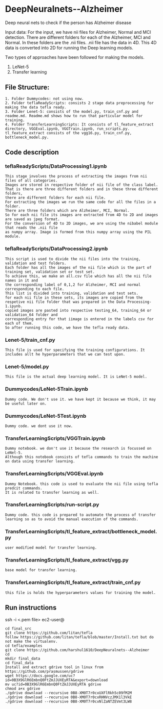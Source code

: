 # DeepNeuralnets--Alzheimer
Deep neural nets to check if the person has Alzheimer disease

Input data: For the input, we have nii files for Alzheimer, Normal and MCI detection. There are different folders for each of the Alzheimer, MCI and Normal. In these folders are the .nii files. .nii file has the data in 4D. This 4D data is converted into 2D for running the Deep learning models.

Two types of approaches have been followed for making the models. 
1. LeNet-5
2. Transfer learning

## File Structure:

```
1. Folder Dummycodes: not using now.
2. Folder teflaReadyScripts: consists 2 stage data preprocessing for making the data tefla ready.
3. Folder Lenet-5: consists of the model.py, train_cnf.py and readme.md. Readme.md shows how to run that particular model for  training.
4. Folder TransferLearningScripts: It consists of tl_feature_extract directory, VGGEval.ipynb, VGGTrain.ipynb, run_scripts.py.   tl_feature_extract consists of the vgg16.py, train_cnf.py, bottleneck_model.py.
```

## Code description
### teflaReadyScripts/DataProcessing1.ipynb
```
This stage involves the process of extracting the images from nii files of all categories.
Images are stored in respective folder of nii file of the class label. 
That is there are three different folders and in these three different folders, 
there are different folders for each nii file. 
For extracting the images we run the same code for all the files in a folder. 
There are three folders which are Alzheimer, MCI, Normal. 
So for each nii file its images are extracted from 4D to 2D and images are saved as jpeg format.
For the conversion of 4D to 2D images, we are using the nibabel module that reads the .nii file 
as numpy array. Image is formed from this numpy array using the PIL module.
```

### teflaReadyScripts/DataProcessing2.ipynb
```
This script is used to divide the nii files into the training, validation and test folders. 
Each folder has all the images of the nii file which is the part of training set, validation set or test set. 
To achieve this, we make an all.csv file which has all the nii file names in it and 
the corresponding label of 0,1,2 for Alzheimer, MCI and normal corresponding to each file. 
This list is divided into training, validation and test sets. 
for each nii file in these sets, its images are copied from the respetive nii file folder that was prepared in the Data Processing-1.ipynb. 
copied images are pasted into respective testing_64, training_64 or validation_64 folder and 
corresponding entry for that iimage is entered in the labels csv for each of them.
So after running this code, we have the tefla ready data.
```

### Lenet-5/train_cnf.py
```
This file is used for specifying the training configurations. It includes allt he hyperparameters that we can test upon.
``` 

### Lenet-5/model.py
```
This file is the actual deep learning model. It is LeNet-5 model.
```

### Dummycodes/LeNet-5Train.ipynb
```
Dummy code. We don't use it. we have kept it because we think, it may be useful later on.
```

### Dummycodes/LeNet-5Test.ipynb
```
Dummy code. we dont use it now.
```

### TransferLearningScripts/VGGTrain.ipynb
```
Dummy notebook. we don't use it because the research is focussed on LeNet-5. 
Although this notebook consists of tefla commands to train the machine on data using transfer learning.
```

### TransferLearningScripts/VGGEval.ipynb
```
Dummy Notebook. this code is used to evaluate the nii file using tefla predcit commands. 
It is related to transfer learning as well.
```

### TransferLearningScripts/run-script.py
```
Dummy code. this code is prepared to automate the process of transfer learning so as to avoid the manual execution of the commands.
```
### TransferLearningScripts/tl_feature_extract/bottleneck_model.py
```
user modified model for transfer learning.
```

### TransferLearningScripts/tl_feature_extract/vgg.py
```
base model for transfer learning.
```

### TransferLearningScripts/tl_feature_extract/train_cnf.py
```
this file is holds the hyperparameters values for training the model.
```

## Run instructions
ssh -i <.pem file> ec2-user@<ip>

```
cd final_src
git clone https://github.com/litan/tefla
follow https://github.com/litan/tefla/blob/master/Install.txt but do not make the virtualenv.
cd tefla/examples
git clone https://github.com/harshul1610/DeepNeuralnets--Alzheimer
cd
mkdir final_data
cd final_data
Install and extract gdrive tool in linux from https://github.com/prasmussen/gdrive
wget https://docs.google.com/uc?id=0B3X9GlR6EmbnQ0FtZmJJUXEyRTA&export=download
mv uc?id=0B3X9GlR6EmbnQ0FtZmJJUXEyRTA gdrive
chmod a+x gdrive
./gdrive download --recursive 0B8-XM0T7r0cxUXFlRkh5c09fM2M
./gdrive download --recursive 0B8-XM0T7r0cxRHNVczJMX1l3VkE
./gdrive download --recursive 0B8-XM0T7r0cxNlZaNTZEVmt3LW8

```
